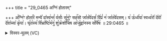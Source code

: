 +++
title = "29_0465 अग्निं होतारम्"

+++
अ꣣ग्नि꣡ꣳ होता꣢꣯रं मन्ये꣣ दा꣡स्व꣢न्तं꣣ व꣡सोः꣢ सू꣣नु꣡ꣳ सह꣢꣯सो जा꣣त꣡वे꣢दसं꣣ वि꣢प्रं꣣ न꣢ जा꣣त꣡वे꣢दसम्। य꣢ ऊ꣣र्ध्व꣡या꣢ स्वध्व꣣रो꣢ दे꣣वो꣢ दे꣣वा꣡च्या꣢ कृ꣣पा꣢। घृ꣣त꣢स्य꣣ वि꣡भ्रा꣢ष्टि꣣म꣡नु꣢ शु꣣क्र꣡शो꣢चिष आ꣣जु꣡ह्वा꣢नस्य स꣣र्पि꣡षः꣢ ॥ 29:0465 ॥

<details><summary>विस्वर-मूलम् (VC)</summary>

अग्निꣳ होतारं मन्ये दास्वन्तं वसोः सूनुꣳ सहसो जातवेदसं विप्रं न जातवेदसम् । य ऊर्ध्वया स्वध्वरो देवो देवाच्या कृपा । घृतस्य विभ्राष्टिमनु शुक्रशोचिष आजुह्वानस्य सर्पिषः ॥४६५॥
</details>